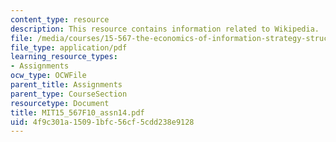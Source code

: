 ```yaml
---
content_type: resource
description: This resource contains information related to Wikipedia.
file: /media/courses/15-567-the-economics-of-information-strategy-structure-and-pricing-fall-2010/4f9c301a15091bfc56cf5cdd238e9128_MIT15_567F10_assn14.pdf
file_type: application/pdf
learning_resource_types:
- Assignments
ocw_type: OCWFile
parent_title: Assignments
parent_type: CourseSection
resourcetype: Document
title: MIT15_567F10_assn14.pdf
uid: 4f9c301a-1509-1bfc-56cf-5cdd238e9128
---
```

